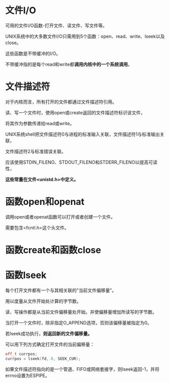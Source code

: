 # 文件I/O

可用的文件I/O函数-打开文件、读文件、写文件等。

UNIX系统中的大多数文件I/O只需用到5个函数：open、read、write、lseek以及close。



这些函数是不带缓冲的I/O。

不带缓冲指的是每个read和write都**调用内核中的一个系统调用**。



# 文件描述符

对于内核而言，所有打开的文件都通过文件描述符引用。

读、写一个文件时，使用open或create返回的文件描述符标识该文件，

将其作为参数传递给read或write。



UNIX系统shell把文件描述符0与进程的标准输入关联，文件描述符1与标准输出关联，

文件描述符2与标准错误关联。



应该使用STDIN_FILENO、STDOUT_FILENO和STDERR_FILENO以提高可读性，

**这些常量在文件<unistd.h>中定义。**



# 函数open和openat



调用open或者openat函数可以打开或者创建一个文件。



需要包含<fcntl.h>这个头文件。



# 函数create和函数close



# 函数lseek



每个打开文件都有一个与其相关联的"当前文件偏移量"。

用以度量从文件开始处计算的字节数。



读、写操作都是从当前文件偏移量处开始，并使偏移量增加所读写的字节数。



当打开一个文件时，除非指定O_APPEND选项，否则该偏移量被指定为0。



若lseek成功执行，**则返回新的文件偏移量。**

可以用下列方式确定打开文件的当前偏移量：

```c++
off_t currpos;
currpos = lseek(fd, 0, SEEK_CUR);
```



如果文件描述符指向的是一个管道、FIFO或网络套接字，则lseek返回-1，并将errno设置为ESPIPE。



































